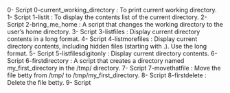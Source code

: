 0- Script 0-current_working_directory : To print current working directory.
1- Script 1-listit : To display the contents list of the current directory.
2- Script 2-bring_me_home : A script that changes the working directory to the user’s home directory.
3- Script 3-listfiles : Display current directory contents in a long format.
4- Script 4-listmorefiles : Display current directory contents, including hidden files (starting with .). Use the long format.
5- Script 5-listfilesdigitonly : Display current directory contents.
6- Script 6-firstdirectory : A script that creates a directory named my_first_directory in the /tmp/ directory.
7- Script 7-movethatfile : Move the file betty from /tmp/ to /tmp/my_first_directory.
8- Script 8-firstdelete : Delete the file betty.
9- Script 